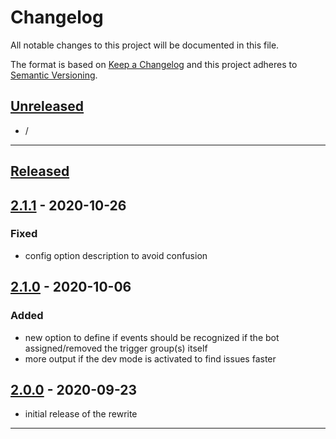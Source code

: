 # Changelog
All notable changes to this project will be documented in this file.

The format is based on [Keep a Changelog][Keep a Changelog] and this project adheres to [Semantic Versioning][Semantic Versioning].

## [Unreleased]

- /

---

## [Released]

## [2.1.1] - 2020-10-26

### Fixed
- config option description to avoid confusion


## [2.1.0] - 2020-10-06

### Added
- new option to define if events should be recognized if the bot assigned/removed the trigger group(s) itself
- more output if the dev mode is activated to find issues faster


## [2.0.0] - 2020-09-23

- initial release of the rewrite

---

<!-- Links -->
[Keep a Changelog]: https://keepachangelog.com/
[Semantic Versioning]: https://semver.org/

<!-- Versions -->
[Unreleased]: https://github.com/RLNT/sinus-automated-servergroups/compare/v2.0.0...HEAD
[Released]: https://github.com/RLNT/sinus-automated-servergroups/releases
[2.1.1]: https://github.com/RLNT/sinus-automated-servergroups/compare/v2.1.0..v2.1.1
[2.1.0]: https://github.com/RLNT/sinus-automated-servergroups/compare/v2.0.0..v2.1.0
[2.0.0]: https://github.com/RLNT/sinus-automated-servergroups/releases/v2.0.0
